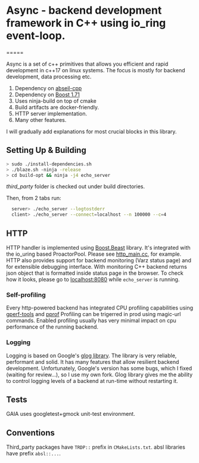 # Async - backend development framework in C++ using io_ring event-loop.

=====

Async is a set of c++ primitives that allows you efficient and rapid development
in c++17 on linux systems. The focus is mostly for backend development, data processing etc.


1. Dependency on [abseil-cpp](https://github.com/abseil/abseil-cpp/)
2. Dependency on [Boost 1.71](https://www.boost.org/doc/libs/1_71_0/doc/html/)
3. Uses ninja-build on top of cmake
4. Build artifacts are docker-friendly.
6. HTTP server implementation.
7. Many other features.


I will gradually add explanations for most crucial blocks in this library.


## Setting Up & Building
   ```bash
   > sudo ./install-dependencies.sh
   > ./blaze.sh -ninja -release
   > cd build-opt && ninja -j4 echo_server

   ```
   *third_party* folder is checked out under build directories.

   Then, from 2 tabs run:

   ```bash
     server> ./echo_server --logtostderr
     client> ./echo_server --connect=localhost --n 100000 --c=4
   ```


## HTTP
HTTP handler is implemented using [Boost.Beast](https://www.boost.org/doc/libs/1_71_0/libs/beast/doc/html/index.html) library. It's integrated with the io_uring based ProactorPool.
Please see [http_main.cc](https://github.com/romange/async/blob/master/util/http/http_main.cc), for example. HTTP also provides support for backend monitoring (Varz status page) and for extensible debugging interface. With monitoring C++ backend returns json object that is formatted inside status page in the browser. To check how it looks, please go to [localhost:8080](http://localhost:8080) while `echo_server` is running.


### Self-profiling
Every http-powered backend has integrated CPU profiling capabilities using [gperf-tools](https://github.com/gperftools/gperftools) and [pprof](https://github.com/google/pprof)
Profiling can be trigerred in prod using magic-url commands. Enabled profiling usually has very minimal impact on cpu performance of the running backend.

### Logging
Logging is based on Google's [glog library](https://github.com/google/glog). The library is very reliable, performant and solid. It has many features that allow resilient backend development.
Unfortunately, Google's version has some bugs, which I fixed (waiting for review...), so I use my own fork. Glog library gives me the ability to control logging levels of a backend at run-time without restarting it.

## Tests
GAIA uses googletest+gmock unit-test environment.

## Conventions
Third_party packages have `TRDP::` prefix in `CMakeLists.txt`. absl libraries have prefix
`absl::...`.
